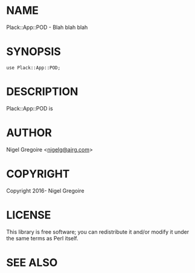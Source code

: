 # NAME

Plack::App::POD - Blah blah blah

# SYNOPSIS

    use Plack::App::POD;

# DESCRIPTION

Plack::App::POD is

# AUTHOR

Nigel Gregoire &lt;nigelg@airg.com>

# COPYRIGHT

Copyright 2016- Nigel Gregoire

# LICENSE

This library is free software; you can redistribute it and/or modify
it under the same terms as Perl itself.

# SEE ALSO
